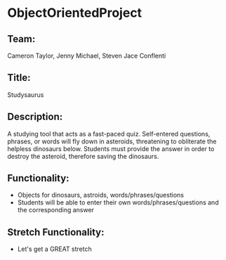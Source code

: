 # ObjectOrientedProject

## Team:
Cameron Taylor, Jenny Michael, Steven Jace Conflenti

## Title:
Studysaurus

## Description:
A studying tool that acts as a fast-paced quiz. Self-entered questions, phrases, or words will fly down in asteroids, threatening to obliterate the helpless dinosaurs below. Students must provide the answer in order to destroy the asteroid, therefore saving the dinosaurs.

## Functionality:
* Objects for dinosaurs, astroids, words/phrases/questions
* Students will be able to enter their own words/phrases/questions and the corresponding answer

## Stretch Functionality:
* Let's get a GREAT stretch
